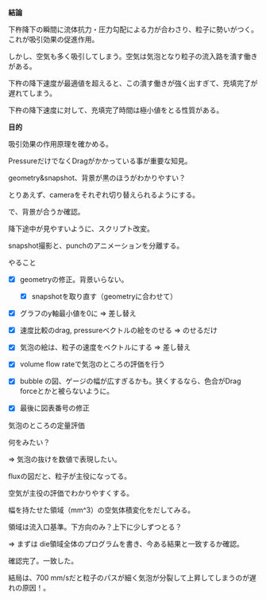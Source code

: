 **結論**  

下杵降下の瞬間に流体抗力・圧力勾配による力が合わさり、粒子に勢いがつく。これが吸引効果の促進作用。

しかし、空気も多く吸引してしまう。空気は気泡となり粒子の流入路を潰す働きがある。

下杵の降下速度が最適値を超えると、この潰す働きが強く出すぎて、充填完了が遅れてしまう。

下杵の降下速度に対して、充填完了時間は極小値をとる性質がある。



**目的**  

吸引効果の作用原理を確かめる。



PressureだけでなくDragがかかっている事が重要な知見。





geometry&snapshot、背景が黒のほうがわかりやすい？

とりあえず、cameraをそれぞれ切り替えられるようにする。

で、背景が合うか確認。



降下途中が見やすいように、スクリプト改変。

snapshot撮影と、punchのアニメーションを分離する。



やること

- [x] geometryの修正。背景いらない。
  - [x] snapshotを取り直す（geometryに合わせて）
- [x] グラフのy軸最小値を0に => 差し替え
- [x] 速度比較のdrag, pressureベクトルの絵をのせる => のせるだけ
- [x] 気泡の絵は、粒子の速度をベクトルにする => 差し替え
- [x] volume flow rateで気泡のところの評価を行う
- [x] bubble の図、ゲージの幅が広すぎるかも。狭くするなら、色合がDrag forceとかと被らないように。
- [x] 最後に図表番号の修正



気泡のところの定量評価

何をみたい？

=> 気泡の抜けを数値で表現したい。

fluxの図だと、粒子が主役になってる。

空気が主役の評価でわかりやすくする。



幅を持たせた領域（mm^3）の空気体積変化をだしてみる。

領域は流入口基準。下方向のみ？上下に少しずつとる？

=> まずは die領域全体のプログラムを書き、今ある結果と一致するか確認。

確認完了。一致した。



結局は、700 mm/sだと粒子のパスが細く気泡が分裂して上昇してしまうのが遅れの原因！。